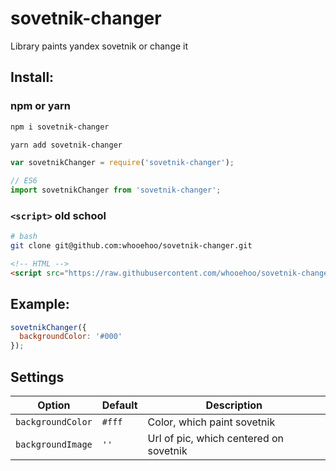 # sovetnik-changer
Library paints yandex sovetnik or change it

## Install:

### npm or yarn

```sh
npm i sovetnik-changer

yarn add sovetnik-changer
```

```js
var sovetnikChanger = require('sovetnik-changer');

// ES6
import sovetnikChanger from 'sovetnik-changer';
```

### `<script>` old school 

```bash
# bash
git clone git@github.com:whooehoo/sovetnik-changer.git
```

```html
<!-- HTML -->
<script src="https://raw.githubusercontent.com/whooehoo/sovetnik-changer/master/sovetnik-changer.min.js"></script>
```

## Example:

```js
sovetnikChanger({
  backgroundColor: '#000'
});
```

## Settings

Option | Default | Description
---------|-----------------------|---------
`backgroundColor` | `#fff` | Color, which paint sovetnik 
`backgroundImage` | `''` | Url of pic, which centered on sovetnik 